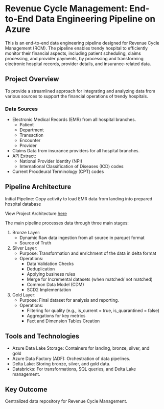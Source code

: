 # Revenue Cycle Management: End-to-End Data Engineering Pipeline on Azure
This is an end-to-end data engineering pipeline designed for Revenue Cycle Management (RCM). The pipeline enables trendy hospital to efficiently monitor their financial aspects, including patient scheduling, claims processing, and provider payments, by processing and transforming electronic hospital records, provider details, and insurance-related data.

## Project Overview

To provide a streamlined approach for integrating and analyzing data from various sources to support the financial operations of trendy hospitals.

### Data Sources
- Electronic Medical Records (EMR) from all hospital branches.
    - Patient
    - Department
    - Transaction
    - Encounter
    - Provider
- Claims Data from insurance providers for all hospital branches.
- API Extract:
   - National Provider Identity (NPI)
   - International Classification of Diseases (ICD) codes
- Current Procdeural Terminology (CPT) codes
  
## Pipeline Architecture
Initial Pipeline: Copy activity to load EMR data from landing into prepared hospital database

View Project Architecture [here](https://github.com/Choiceugwuede/Hospital-Revenue-Cycle-Management-Pipeline/blob/main/Pipeline%20Architecture.png)

The main pipeline processes data through three main stages:
1. Bronze Layer:
   - Dynamic Raw data ingestion from all source in parquet format
   - Source of Truth
2. Silver Layer:
   - Purpose: Transformation and enrichment of the data in delta format
   - Operations:
      - Data Validation Checks
      - Deduplication
      - Applying business rules
      - Merge for Incremental datasets (when matched/ not matched)
      - Common Data Model (CDM)
      - SCD2 Implementation
3. Gold Layer:
   - Purpose: Final dataset for analysis and reporting.
   - Operations:
      - Filtering for quality (e.g., is_current = true, is_quarantined = false)
      - Aggregations for key metrics
      - Fact and Dimension Tables Creation

## Tools and Technologies
 - Azure Data Lake Storage: Containers for landing, bronze, silver, and gold
 - Azure Data Factory (ADF): Orchestration of data pipelines.
 - Delta Lake: Storing bronze, silver, and gold data.
 - Databricks: For transformations, SQL queries, and Delta Lake management.

## Key Outcome
Centralized data repository for Revenue Cycle Management.

   





